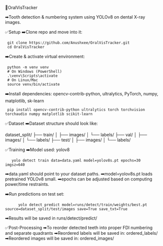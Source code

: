 ﻿🦷OralVisTracker
 
➡Tooth detection & numbering system using YOLOv8 on dental X-ray images.

✅Setup
➡️Clone repo and move into it:

     git clone https://github.com/Anushxee/OralVisTracker.git
     cd OralVisTracker
➡️Create & activate virtual environment:

     python -m venv venv
     # On Windows (PowerShell)
     .\venv\Scripts\activate
     # On Linux/Mac
     source venv/bin/activate
➡️Install dependencies: opencv-contrib-python, ultralytics, PyTorch, numpy, matplotlib, sk-learn
     
     pip install opencv-contrib-python ultralytics torch torchvision torchaudio numpy matplotlib scikit-learn

✅Dataset
➡️Dataset structure should look like:

dataset_split/
├── train/
│   ├── images/
│   └── labels/
├── val/
│   ├── images/
│   └── labels/
├── test/
│   ├── images/
│   └── labels/

✅Training
➡️Model used: yolov8

       yolo detect train data=data.yaml model=yolov8s.pt epochs=30 imgsz=640

➡data.yaml should point to your dataset paths.
➡model=yolov8s.pt loads pretrained YOLOv8 small.
➡epochs can be adjusted based on computing power/time restraints.

➡️Run predictions on test set:
          
          yolo detect predict model=runs/detect/train/weights/best.pt source=dataset_split/test/images save=True save_txt=True

➡Results will be saved in runs/detect/predict/

✅Post-Processing
➡To reorder detected teeth into proper FDI numbering and separate quadrants
➡Reordered labels will be saved in: ordered_labels/
➡Reordered images will be saved in: ordered_images/




